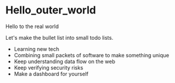 # Hello_outer_world
Hello to the real world 

Let's make the bullet list into small todo lists.
- Learning new tech
- Combining small packets of software to make something unique
- Keep understanding data flow on the web
- Keep verifying security risks
- Make a dashboard for yourself
